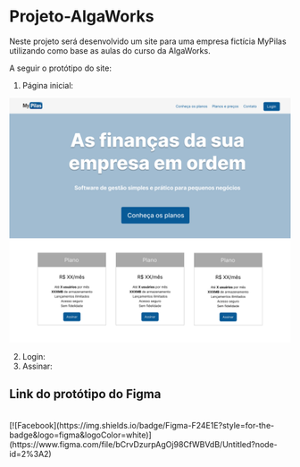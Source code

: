 # Projeto-AlgaWorks

Neste projeto será desenvolvido um site para uma empresa
fictícia MyPilas utilizando como base as aulas do curso da
AlgaWorks.

A seguir o protótipo do site:

1. Página inicial:

![](img/Desktop.png)

2. Login:
3. Assinar:

<h2>Link do protótipo do Figma</h2>
<br>
[![Facebook](https://img.shields.io/badge/Figma-F24E1E?style=for-the-badge&logo=figma&logoColor=white)](https://www.figma.com/file/bCrvDzurpAgOj98CfWBVdB/Untitled?node-id=2%3A2)
